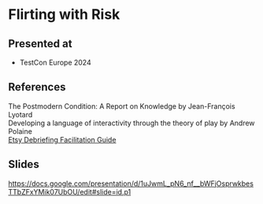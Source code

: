 # Flirting with Risk

## Presented at
- TestCon Europe 2024

## References
The Postmodern Condition: A Report on Knowledge by Jean-François Lyotard  
Developing a language of interactivity through the theory of play by Andrew Polaine  
[Etsy Debriefing Facilitation Guide](https://extfiles.etsy.com/DebriefingFacilitationGuide.pdf)  

## Slides
https://docs.google.com/presentation/d/1uJwmL_pN6_nf__bWFjOsprwkbesTTbZFxYMik07UbOU/edit#slide=id.p1